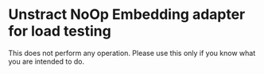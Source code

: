 # Unstract NoOp Embedding adapter for load testing

This does not perform any operation. Please use this only if you know what you are intended to do.
